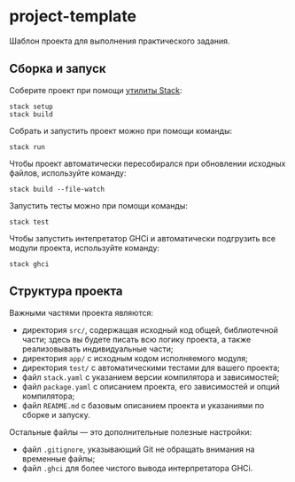 # project-template

Шаблон проекта для выполнения практического задания.

## Сборка и запуск

Соберите проект при помощи [утилиты Stack](https://www.haskellstack.org):

```
stack setup
stack build
```

Собрать и запустить проект можно при помощи команды:

```
stack run
```

Чтобы проект автоматически пересобирался при обновлении исходных файлов, используйте команду:

```
stack build --file-watch
```

Запустить тесты можно при помощи команды:

```
stack test
```

Чтобы запустить интепретатор GHCi и автоматически подгрузить все модули проекта, используйте команду:

```
stack ghci
```

## Структура проекта

Важными частями проекта являются:

- директория `src/`, содержащая исходный код общей, библиотечной части; здесь вы будете писать всю логику проекта, а также реализовывать индивидуальные части;
- директория `app/` с исходным кодом исполняемого модуля;
- директория `test/` c автоматическими тестами для вашего проекта;
- файл `stack.yaml` с указанием версии компилятора и зависимостей;
- файл `package.yaml` с описанием проекта, его зависимостей и опций компилятора;
- файл `README.md` с базовым описанием проекта и указаниями по сборке и запуску.

Остальные файлы — это дополнительные полезные настройки:

- файл `.gitignore`, указывающий Git не обращать внимания на временные файлы;
- файл `.ghci` для более чистого вывода интерпретатора GHCi.
